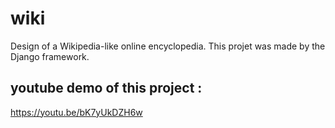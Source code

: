 # wiki
Design of a Wikipedia-like online encyclopedia. This projet was made by the Django framework.
## youtube demo of this project :
https://youtu.be/bK7yUkDZH6w
